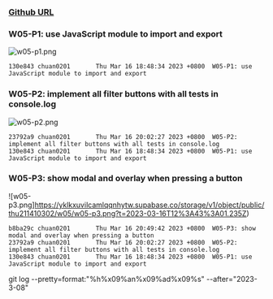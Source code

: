 ### [Github URL](https://github.com/Chuan0201/1112-1N-js-demo-211410302.git)

### W05-P1: use JavaScript module to import and export

![w05-p1.png](https://yklkxuvilcamlqqnhytw.supabase.co/storage/v1/object/public/thu211410302/w05/w05-p1%20.png?t=2023-03-16T11%3A14%3A45.519Z)

```
130e843 chuan0201       Thu Mar 16 18:48:34 2023 +0800  W05-P1: use JavaScript module to import and export

```

### W05-P2: implement all filter buttons with all tests in console.log

![w05-p2.png](https://yklkxuvilcamlqqnhytw.supabase.co/storage/v1/object/public/thu211410302/w05/w05-p2.png?t=2023-03-16T12%3A01%3A56.250Z)

```
23792a9 chuan0201       Thu Mar 16 20:02:27 2023 +0800  W05-P2: implement all filter buttons with all tests in console.log
130e843 chuan0201       Thu Mar 16 18:48:34 2023 +0800  W05-P1: use JavaScript module to import and export

```

### W05-P3: show modal and overlay when pressing a button 

![w05-p3.png]https://yklkxuvilcamlqqnhytw.supabase.co/storage/v1/object/public/thu211410302/w05/w05-p3.png?t=2023-03-16T12%3A43%3A01.235Z)

```
b8ba29c chuan0201       Thu Mar 16 20:49:42 2023 +0800  W05-P3: show modal and overlay when pressing a button
23792a9 chuan0201       Thu Mar 16 20:02:27 2023 +0800  W05-P2: implement all filter buttons with all tests in console.log
130e843 chuan0201       Thu Mar 16 18:48:34 2023 +0800  W05-P1: use JavaScript module to import and export

```

git log --pretty=format:"%h%x09%an%x09%ad%x09%s" --after="2023-3-08"
